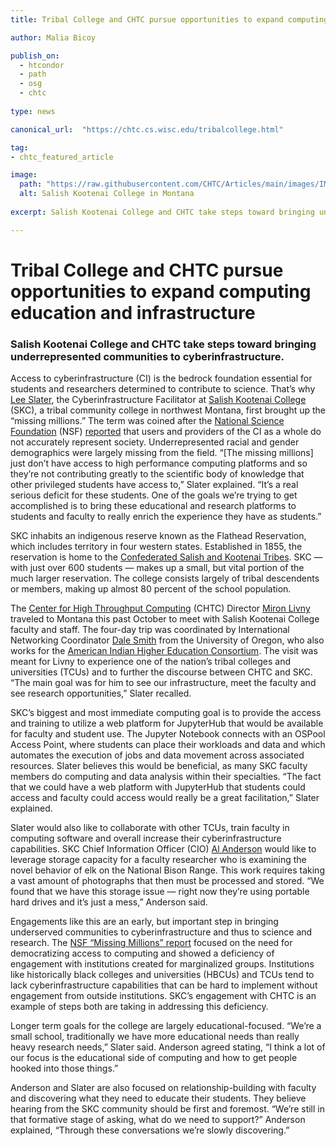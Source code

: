 ```yaml
---
title: Tribal College and CHTC pursue opportunities to expand computing education and infrastructure

author: Malia Bicoy

publish_on:
  - htcondor
  - path
  - osg
  - chtc
  
type: news

canonical_url:  "https://chtc.cs.wisc.edu/tribalcollege.html"

tag:
- chtc_featured_article

image:
  path: "https://raw.githubusercontent.com/CHTC/Articles/main/images/IMG_4839.JPG"
  alt: Salish Kootenai College in Montana
  
excerpt: Salish Kootenai College and CHTC take steps toward bringing underrepresented communities to cyberinfrastructure.

---
```


# Tribal College and CHTC pursue opportunities to expand computing education and infrastructure

### Salish Kootenai College and CHTC take steps toward bringing underrepresented communities to cyberinfrastructure.

Access to cyberinfrastructure (CI) is the bedrock foundation essential for students and researchers determined to contribute to science. 
That’s why [Lee Slater](https://directory.skc.edu/DirectoryPages/Details?id=CfDJ8O8zyTaRItpCg8XGaUCJkB651OAonuZDx4jdp7IDCfnSKU5aR_WtC8v2P9cipIB_U0SOxhKAJF-Pj2fFJQiycx2Ayov_77GVH_8r-hIxr4FWxC6YHGvIdmWgP4HTpBH6EA), 
the Cyberinfrastructure Facilitator at [Salish Kootenai College](https://www.skc.edu/) (SKC), a tribal community college in northwest Montana, first brought 
up the “missing millions.” The term was coined after the [National Science Foundation](https://www.nsf.gov/) (NSF) [reported](https://www.nsf.gov/nsb/news/news_summ.jsp?cntn_id=308617&org=NSB&from=news) 
that users and providers of the CI as a whole do not accurately represent society. Underrepresented racial and gender demographics were largely missing from 
the field. “[The missing millions] just don’t have access to high performance computing platforms and so they’re not contributing greatly to the scientific 
body of knowledge that other privileged students have access to,” Slater explained. “It’s a real serious deficit for these students. One of the goals we’re 
trying to get accomplished is to bring these educational and research platforms to students and faculty to really enrich the experience they have as students.”

SKC inhabits an indigenous reserve known as the Flathead Reservation, which includes territory in four western states. Established in 1855, the reservation 
is home to the [Confederated Salish and Kootenai Tribes](https://csktribes.org/index.php/history-culture). SKC — with just over 600 students — makes up a 
small, but vital portion of the much larger reservation. The college consists largely of tribal descendents or members, making up almost 80 percent of the 
school population.

The [Center for High Throughput Computing](https://chtc.cs.wisc.edu/) (CHTC) Director [Miron Livny](https://wid.wisc.edu/people/miron-livny/) traveled 
to Montana this past October to meet with Salish Kootenai College faculty and staff. The four-day trip was coordinated by International Networking 
Coordinator [Dale Smith](https://nsrc.org/bios/DaleSmith.html) from the University of Oregon, who also works for the [American Indian Higher Education Consortium](https://www.aihec.org/). 
The visit was meant for Livny to experience one of the nation’s tribal colleges and universities (TCUs) and to further the discourse between CHTC and SKC. 
“The main goal was for him to see our infrastructure, meet the faculty and see research opportunities,” Slater recalled.

SKC’s biggest and most immediate computing goal is to provide the access and training to utilize a web platform for JupyterHub that would be available 
for faculty and student use. The Jupyter Notebook connects with an OSPool Access Point, where students can place their workloads and data and which 
automates the execution of jobs and data movement across associated resources. Slater believes this would be beneficial, as many SKC faculty members do 
computing and data analysis within their specialties. “The fact that we could have a web platform with JupyterHub that students could access and faculty 
could access would really be a great facilitation,” Slater explained.

Slater would also like to collaborate with other TCUs, train faculty in computing software and overall increase their cyberinfrastructure capabilities. 
SKC Chief Information Officer (CIO) [Al Anderson](https://directory.skc.edu/DirectoryPages/Details?id=CfDJ8O8zyTaRItpCg8XGaUCJkB7b0ZSBgHaupnK8YvzZyYHHntJZx4CTkdZ7cOjYBddlHqQVWhD53ZLZ8U0KKZj0EFXJHjb_SReT3j_LA9st4EWwh2YWiuubKNif4oP8YSnaOw) would 
like to leverage storage capacity for a faculty researcher who is examining the novel behavior of elk on the National Bison Range. This work requires taking a 
vast amount of photographs that then must be processed and stored. “We found that we have this storage issue — right now they’re using portable hard drives 
and it’s just a mess,” Anderson said.

Engagements like this are an early, but important step in bringing underserved communities to cyberinfrastructure and thus to science and research. 
The [NSF “Missing Millions” report](https://www.rti.org/publication/missing-millions/fulltext.pdf) focused on the need for democratizing access to 
computing and showed a deficiency of engagement with institutions created for marginalized groups. Institutions like historically black colleges and universities (HBCUs) 
and TCUs tend to lack cyberinfrastructure capabilities that can be hard to implement without engagement from outside institutions. 
SKC’s engagement with CHTC is an example of steps both are taking in addressing this deficiency.

Longer term goals for the college are largely educational-focused. “We’re a small school, traditionally we have more educational needs than really heavy 
research needs,” Slater said. Anderson agreed stating, “I think a lot of our focus is the educational side of computing and how to get people hooked into 
those things.”

Anderson and Slater are also focused on relationship-building with faculty and discovering what they need to educate their students. 
They believe hearing from the SKC community should be first and foremost. “We’re still in that formative stage of asking, what do we need to support?” 
Anderson explained, “Through these conversations we’re slowly discovering.”
